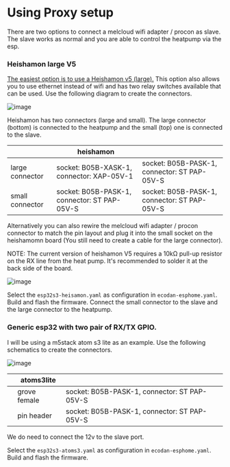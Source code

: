 # Using Proxy setup
There are two options to connect a melcloud wifi adapter / procon as slave.
The slave works as normal and you are able to control the heatpump via the esp.

### Heishamon large V5
[The easiest option is to use a Heishamon v5 (large).](https://www.tindie.com/products/thehognl/heishamon-communication-pcb/
)
 This option also allows you to use ethernet instead of wifi and has two relay switches available that can be used.
Use the following diagram to create the connectors. 

![image](https://github.com/gekkekoe/esphome-ecodan-hp/blob/main/img/heishamon-proxy.png?raw=true)

Heishamon has two connectors (large and small).
The large connector (bottom) is connected to the heatpump and the small (top) one is connected to the slave.

|                 | heishamon       |              |
|-----------------|-----------------|--------------|
| large connector | socket: B05B-XASK-1, connector: XAP-05V-1       | socket: B05B-PASK-1, connector: ST PAP-05V-S |
| small connector | socket: B05B-PASK-1, connector: ST PAP-05V-S    | socket: B05B-PASK-1, connector: ST PAP-05V-S |

Alternatively you can also rewire the melcloud wifi adapter / procon connector to match the pin layout and plug it into the small socket on the heishamomn board (You still need to create a cable for the large connector).

NOTE: The current version of heishamon V5 requires a 10kΩ pull-up resistor on the RX line from the heat pump. It's recommended to solder it at the back side of the board.

![image](https://github.com/gekkekoe/esphome-ecodan-hp/blob/main/img/solder.png?raw=true)

Select the `esp32s3-heisamon.yaml` as configuration in `ecodan-esphome.yaml`. Build and flash the firmware. Connect the small connector to the slave and the large connector to the heatpump.

### Generic esp32 with two pair of RX/TX GPIO. 
I will be using a m5stack atom s3 lite as an example.
Use the following schematics to create the connectors.

![image](https://github.com/gekkekoe/esphome-ecodan-hp/blob/main/img/atoms3-proxy.png?raw=true)

|           | atoms3lite      |              |
|-----------|-----------------|--------------|
|           | grove female    | socket: B05B-PASK-1, connector: ST PAP-05V-S |
|           | pin header      | socket: B05B-PASK-1, connector: ST PAP-05V-S |

We do need to connect the 12v to the slave port.

Select the `esp32s3-atoms3.yaml` as configuration in `ecodan-esphome.yaml`. Build and flash the firmware.
